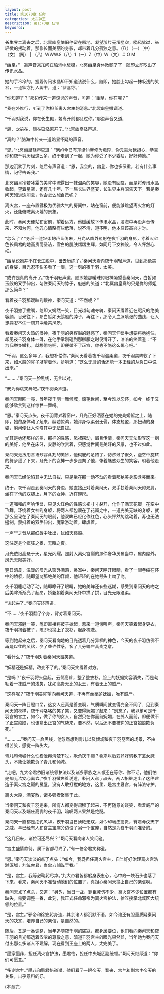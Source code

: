 ```yaml
---
layout: post
title: 第1670章 任命
categories: 太古神王
description: 第1670章 任命
keywords:
---
```


长生界主离去之后，北冥幽皇依旧停留在原地，凝望那片无垠星空，晚风拂过，长轻微的摆动着，那修长而美丽的身影，却带着几分孤独之意。（八）（一）（中）（文）（网） | （八）WWW.8（八）1（一）Z（中）W（文）.C O M

“幽皇。”一道声音突兀间在脑海中想起，北冥幽皇身体微颤了下，随即立即取出了传讯水晶。

她的手冷冷的，握着传讯水晶却不知道该说什么，随即，她脸上勾起一抹极浅的笑容，一道仙念打入其中，道：“恭喜你。”

“你知道了？”那边传来一道惊讶的声音，问道：“幽皇，你在哪？”

“我在外修行，听到了你担任离火宫主的消息。”北冥幽皇撒谎道。

“千羽对我说，你在长生殿，她离开前都见过你。”那边声音又道。

“恩，之前在，现在已经离开了。”北冥幽皇轻声道。

“真的？”脑海中传来一道略显怀疑的声音。

“恩。”北冥幽皇轻声应道：“我如今已有顶级仙帝修为境界，你无需为我担心，恭喜你和夜千羽历经这么多，终于走到了一起，她为你受了不少委屈，好好待她。”

那边沉默了片刻，随后有声音道：“恩，我会的，幽皇，你也多保重，若有什么事情，记得告诉我。”

北冥幽皇冷若冰霜的美眸中流露出一抹温柔的笑容，她没有回应，而是将传讯水晶收起，望着星空，还有几十年，下一届长生界盛宴，长生界主将昭告天下，若是秦问天知道这消息，他会怎么想自己呢？

离火宫，一座布置得极为优雅大气的房间中，站在窗前，便能够眺望离火宫的灯火，还能俯瞰离火城的景象。

此时，秦问天便站在窗前，望着远方，他缓缓放下传讯水晶，脑海中再没声音传来，不知为何，他的心情略有些低落，说不清，道不明，他本应该高兴才对。

“怎么了？”身后一道轻柔的声音传来，月光从窗外照射在夜千羽的身影，穿着火红色长凤裙的她高贵而圣洁，雪白的肌肤熠熠生辉，如同月下女神般，令人怦然心动。

“幽皇说她并不在长生殿中，出去历练了。”秦问天看向夜千羽轻声道，见到那绝美的身姿，目光忍不住多看了一眼，这一刻的夜千羽，太美。

“或许是真的离开了。”夜千羽轻声道，随即她那暧昧的眼神凝望着秦问天，白皙如玉般的双手伸出，勾住秦问天的脖子，魅惑的笑道：“北冥幽皇真的只是你的师姐那么简单？”

看着夜千羽那暧昧的眼神，秦问天道：“不然呢？”

夜千羽撇了撇嘴，随即又嫣然一笑，目光越勾魂夺魄，秦问天看着近在咫尺的绝美容颜，目光往下，那白皙如天鹅般的脖子，再往下，那令人血脉喷张的曲线，让人想要忍不住一窥其中绝美风景。

看着秦问天火热的眼神，夜千羽的笑容越的魅惑了，秦问天伸出手想要将她抱住，却见夜千羽身体一滑，在他手掌刚碰到那柳腰之时便滑开了，咯咯的笑着道：“不为我举办婚礼，就想偷吃啊，即便做不了正宫，你也不能这么偏心吧。”

“千羽，这么多年了，我想补偿你。”秦问天看着夜千羽温柔道，夜千羽美眸软了下来，如水般的眸子凝望着他，娇嗔道：“这么无耻的话还能一本正经的从你口中说出来。”

“………”秦问天一脸黑线，无言以对。

“我为你跳支舞吧。”夜千羽柔声道。

秦问天眼眸一亮，当年夜千羽一舞倾城，惊艳世间，至今难以忘怀，如今，终于又能够欣赏到这样惊世一舞吗。

“恩。”秦问天点头，夜千羽背对着窗户，月光正好洒落在她的完美娇躯之上，随即，她的身体动了起来，翩若惊鸿，她浑身似柔弱无骨，体态轻盈，那扭动的身姿，瞬间便让人沦陷其中无法自拔。

尤其是她还那样的美，那样的性感，凤裙摆动，眉目传情，秦问天无法形容这一刻的美好，他坐在床沿，安静的欣赏着，只感觉世间最美好的风景，也不过如此。

秦问天无法用言语形容此刻的美妙，他彻底的沦陷了，仿佛过了很久，虚空中旋转的舞步缓了下来，月光下的女神一步步走向了他，带着魅惑众生的笑容，朝着他走来。

秦问天已经沦陷其中无法自拔，只是坐在那一动不动的看着那绝美身影含笑而来。

终于，夜千羽走到秦问天的身边，她直接正对着秦问天，双手扶着秦问天的双肩，坐在了他的双腿上，月下的女神，近在咫尺。

一道嗤嗤的声响传出，只见火红色的性感长裙寸寸裂开，化作了满天花瓣，在空中飞舞，环绕着女神的身躯，将两人都包裹在了花瓣之中，一道完美无缺的身躯，就那么呈现在了秦问天的眼前，他双眸已经化作红色，心头怦然的跳动着，再也无法遏制，颤抖着的双手伸出，魔掌游动着，肆虐着。

一声**之音从那红唇中吐出，犹如天籁般。

这注定是个疯狂之夜，无眠之夜。

月光依旧高悬于天，星光闪耀，照射入离火宫巅的那件奢华房屋当中，屋内屋外，风光无限美好。

翌日清晨，温暖的阳光从窗外洒落，卧室中，秦问天睁开眼睛，看了一眼卷缩在怀中的娇躯，随即望向那绝美的容颜，他轻轻的在她额头上吻了吻。

夜千羽睫毛动了动，随即睁开了眼睛，她的美眸还有些迷糊，感受到秦问天的吻之后美眸渐渐亮了起来，娇躯朝着秦问天怀中拱了拱，目光无限温柔。

“该起来了。”秦问天轻声道。

“不……”夜千羽翻了个身，背对着秦问天。

秦问天邪魅一笑，随即直接将被子掀起，惹来一道惊叫声，秦问天笑着起身更衣，夜千羽抱着被子，随即也换上了衣衫，起身梳洗。

等到她起来之后，秦问天看向她的目光透着几分异样的神色，今天的夜千羽仿佛不再是以往的风格，少了些许性感，多了几分端庄高贵之意。

“看什么？”夜千羽对着秦问天媚笑道。

“妖精还是妖精，改变不了的。”秦问天笑看着对方。

“是吗？”夜千羽将头盘起，云鬓高耸，整了整衣衫，脸上的妩媚笑容消失，而是勾勒着一抹威严的浅笑，犹如高贵无比的女王，有着无上的威严。

“这样呢？”夜千羽美眸望向秦问天道，不再有丝毫的妩媚，唯有威严。

秦问天一阵目瞪口呆，这女人还真是善变啊，气质瞬间就变得完全不同了，见到秦问天的模样，夜千羽咯咯的笑了笑，又变得妩媚了起来：“别忘了，我以前可是千羽宫的宫主，如今，做了你的女人，自然只在你面前妩媚，在外人面前，即便做不了正宫娘娘，也该拿出正宫的气势来，要不然，以后还不要被你的正宫娘娘欺负死。”

“…………”秦问天一脸黑线，他忽然想到青儿以及倾城和夜千羽见面的场景，不由得苦笑，感觉一阵头大。

青儿和倾城什么性格他再清楚不过，欺负夜千羽？看来以后要好好调教下这女魔头，不能让她欺负了青儿和倾城。

“走吧，九大帝君依旧诸统领护法以及诸多家族之人都还在等你，你不话，他们怕是都无法安心离去。”夜千羽微笑着说道，秦问天点了点头，两人相继走出了这件建造于离火宫之巅的房屋，没有人敢打搅的地方，这里，是宫主寝宫，有阵法守护。

离火大殿，酒宴散，诸多强者聚集于此。

当秦问天和夜千羽走来，所有人都变得肃穆了起来，不再随意的谈笑，看着威严的秦问天以及端庄高贵的夜千羽，暗叹两人果然是绝配。

秦问天一直都是绝代风华，夜千羽当日妖艳无双，如今却端庄高贵，有着母仪天下之威，早已经有人在宫主宝座旁边设了另一个宝座，自然是为夜千羽而准备的。

“这几日来，诸位可还尽兴？”秦问天看向诸人笑问道。

“宫主盛情款待，属下皆都尽兴了。”有一位帝君笑称道。

“恩。”秦问天淡淡的点了点头：“如今，我既担任离火宫主，自当好好治理离火宫浩瀚区域，九位帝君，当全力辅佐于我。”

“是，宫主，我等必鞠躬尽瘁。”九大帝君皆都躬身表忠心，心中的一块石头也落了下来，看来，秦问天不准备动他们的位置了，真担心秦问天换上自己的亲信啊。

秦问天点了点头，又道：“另外，当日一战，罪臣死伤不少，离火宫不少位置都有缺失，需要调整一番，此刻，我正式任命邪帝为离火宫护法，徐笠接掌北城区大统领的位置。”

“是，宫主。”邪帝和徐笠躬身道，其余诸人都沉默不语，如今谁还有胆量质疑秦问天的决定，培养自己的亲信，是自然的。

随后，又是一番调整，当年追随夜千羽的盗寇，都身居要位，他们看向秦问天和夜千羽的目光都透着浓浓的尊敬之意，暗道千羽宫主的眼光果然好，当年她为秦问天付出那么多诸人不理解，现在看到王座上的两人，太完美了。

“墨家墨非，担任离火宫护法，墨君怡，担任中央城区副统领。”秦问天继续道：“你们可愿意。”

“多谢宫主。”墨非和墨君怡道谢，他们看了一眼帝天，看来，宫主和副宫主帝天的关系，出乎意料的好。

(本章完)
